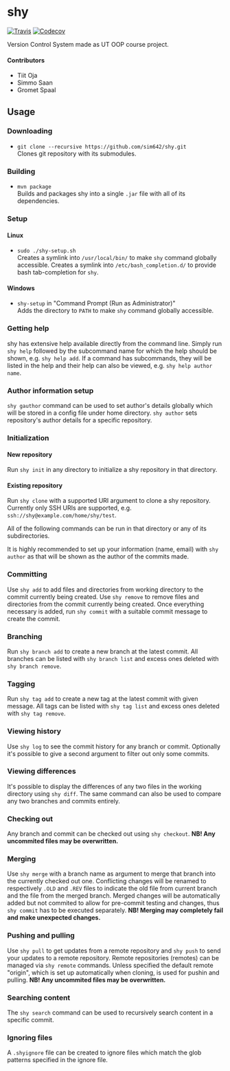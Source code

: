 # shy

[![Travis](https://img.shields.io/travis/sim642/shy/develop.svg)](https://travis-ci.org/sim642/shy)
[![Codecov](https://img.shields.io/codecov/c/github/sim642/shy/develop.svg)](https://codecov.io/github/sim642/shy)

Version Control System made as UT OOP course project.

#### Contributors
* Tiit Oja
* Simmo Saan
* Gromet Spaal

## Usage
### Downloading
* `git clone --recursive https://github.com/sim642/shy.git`  
  Clones git repository with its submodules.

### Building
* `mvn package`  
  Builds and packages shy into a single `.jar` file with all of its dependencies.

### Setup
#### Linux
* `sudo ./shy-setup.sh`  
  Creates a symlink into `/usr/local/bin/` to make `shy` command globally accessible.
  Creates a symlink into `/etc/bash_completion.d/` to provide bash tab-completion for `shy`.

#### Windows
* `shy-setup` in "Command Prompt (Run as Administrator)"  
  Adds the directory to `PATH` to make `shy` command globally accessible.

### Getting help
shy has extensive help available directly from the command line. Simply run `shy help` followed by the subcommand name
for which the help should be shown, e.g. `shy help add`. If a command has subcommands, they will be listed in the help
and their help can also be viewed, e.g. `shy help author name`.

### Author information setup
`shy gauthor` command can be used to set author's details globally which will be stored in a config file under home directory.
`shy author` sets repository's author details for a specific repository.

### Initialization
#### New repository
Run `shy init` in any directory to initialize a shy repository in that directory.

#### Existing repository
Run `shy clone` with a supported URI argument to clone a shy repository.
Currently only SSH URIs are supported, e.g. `ssh://shy@example.com/home/shy/test`.


All of the following commands can be run in that directory or any of its subdirectories.

It is highly recommended to set up your information (name, email) with `shy author` as that will be shown as the author
of the commits made.

### Committing
Use `shy add` to add files and directories from working directory to the commit currently being created.
Use `shy remove` to remove files and directories from the commit currently being created.
Once everything necessary is added, run `shy commit` with a suitable commit message to create the commit.

### Branching
Run `shy branch add` to create a new branch at the latest commit. All branches can be listed with `shy branch list` and
excess ones deleted with `shy branch remove`.

### Tagging
Run `shy tag add` to create a new tag at the latest commit with given message. All tags can be listed with `shy tag list` and
excess ones deleted with `shy tag remove`.

### Viewing history
Use `shy log` to see the commit history for any branch or commit. Optionally it's possible to give a second argument
to filter out only some commits.

### Viewing differences
It's possible to display the differences of any two files in the working directory using `shy diff`.
The same command can also be used to compare any two branches and commits entirely.

### Checking out
Any branch and commit can be checked out using `shy checkout`.
**NB! Any uncommited files may be overwritten.**

### Merging
Use `shy merge` with a branch name as argument to merge that branch into the currently checked out one.
Conflicting changes will be renamed to respectively `.OLD` and `.REV` files to indicate the old file from
current branch and the file from the merged branch.
Merged changes will be automatically added but not commited to allow for pre-commit testing and changes, thus
`shy commit` has to be executed separately.
**NB! Merging may completely fail and make unexpected changes.**

### Pushing and pulling
Use `shy pull` to get updates from a remote repository and `shy push` to send your updates to a remote repository.
Remote repositories (remotes) can be managed via `shy remote` commands.
Unless specified the default remote "origin", which is set up automatically when cloning, is used for pushin and pulling.
**NB! Any uncommited files may be overwritten.**

### Searching content
The `shy search` command can be used to recursively search content in a specific commit.

### Ignoring files
A `.shyignore` file can be created to ignore files which match the glob patterns specified in the ignore file.